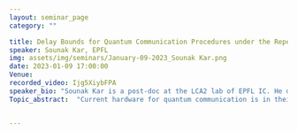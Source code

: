 ```yaml
---
layout: seminar_page
category: ""

title: Delay Bounds for Quantum Communication Procedures under the Repeat-Until-Success Framework.
speaker: Sounak Kar, EPFL
img: assets/img/seminars/January-09-2023_Sounak Kar.png
date: 2023-01-09 17:00:00 
Venue: 
recorded_video: Ijg5XiybFPA
speaker_bio: "Sounak Kar is a post-doc at the LCA2 lab of EPFL IC. He defended his PhD thesis in Oct’21 at Technical University of Darmstadt. Previously, he obtained his bachelor’s and master’s degree from Indian Statistical Institute, Kolkata. He is broadly interested in analyzing network performance using tools from Probability theory." 
Topic_abstract:  "Current hardware for quantum communication is in their nascent stage and consequently is way less efficient compared to their classical counterparts. Thus, existing quantum communication procedures must be repeated multiple times before observing the first success. Naturally, this phenomenon extends to higher-order procedures comprising smaller procedures termed units, where the procedure starts afresh if any of the smaller units fails. Elkouss et al model this phenomenon using the repeat-until-success framework in discrete time. In this talk, we discuss the continuous extension of their approach and propose a general framework that accounts for procedures where the success probability is dependent upon constituent steps of the procedure itself. We further show that the time until a procedure is successfully executed is sub-exponential given the time for a single attempt is sub-exponential and subsequently derive delay bounds for certain quantum communication primitives. Finally, we talk about the delay bound of BB84 quantum key distribution protocol in its simplest form and propose a fast simulation scheme for the time until the protocol is successful. The talk is based on joint work with Jean-Yves Le Boudec."


---
```


